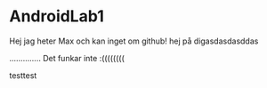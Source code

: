# AndroidLab1

Hej jag heter Max och kan inget om github!
hej på digasdasdasddas


..............
Det funkar inte :((((((((

testtest